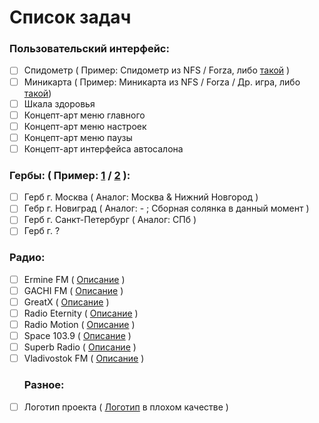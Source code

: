 # Список задач
### Пользовательский интерфейс:
- [ ] Спидометр ( Пример: Спидометр из NFS / Forza, либо [такой](https://vk.cc/cd8eHL) ) 
- [ ] Миникарта ( Пример: Миникарта из NFS / Forza / Др. игра, либо [такой](https://vk.cc/cd93MJ))
- [ ] Шкала здоровья
- [ ] Концепт-арт меню главного
- [ ] Концепт-арт меню настроек
- [ ] Концепт-арт меню паузы
- [ ] Концепт-арт интерфейса автосалона
### Гербы: ( Пример: [1](https://vk.cc/cd93Wb) / [2](https://vk.cc/cd93Wl) ):
- [ ] Герб г. Москва ( Аналог: Москва & Нижний Новгород )
- [ ] Гебр г. Новиград ( Аналог: - ; Сборная солянка в данный момент )
- [ ] Герб г. Санкт-Петербург ( Аналог: СПб )
- [ ] Герб г. ?
### Радио:
- [ ] Ermine FM ( [Описание](https://github.com/wisters/er-project/blob/main/Assets/Audio/Radio/Ermine%20FM/info.md) )
- [ ] GACHI FM ( [Описание](https://github.com/wisters/er-project/blob/main/Assets/Audio/Radio/GACHI%20FM/info.md) )
- [ ] GreatX ( [Описание](https://github.com/wisters/er-project/blob/main/Assets/Audio/Radio/GreatX/info.md) )
- [ ] Radio Eternity ( [Описание](https://github.com/wisters/er-project/blob/main/Assets/Audio/Radio/Radio%20Eternity/info.md) )
- [ ] Radio Motion ( [Описание](https://github.com/wisters/er-project/blob/main/Assets/Audio/Radio/Radio%20Motion/info.md) )
- [ ] Space 103.9 ( [Описание](https://github.com/wisters/er-project/blob/main/Assets/Audio/Radio/Space%20103.9/info.md) )
- [ ] Superb Radio ( [Описание](https://github.com/wisters/er-project/blob/main/Assets/Audio/Radio/Superb%20Radio/info.md) )
- [ ] Vladivostok FM ( [Описание](https://github.com/wisters/er-project/blob/main/Assets/Audio/Radio/Vladivostok%20FM/info.md) )
  ### Разное:
- [ ] Логотип проекта ( [Логотип](https://vk.cc/cd8ext) в плохом качестве )